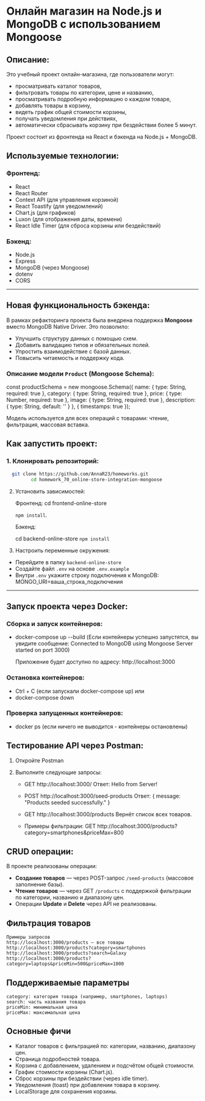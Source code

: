# Онлайн магазин на Node.js и MongoDB с использованием Mongoose

## Описание:
Это учебный проект онлайн-магазина, где пользователи могут:

   - просматривать каталог товаров,
   - фильтровать товары по категории, цене и названию,
   - просматривать подробную информацию о каждом товаре,
   - добавлять товары в корзину,
   - видеть график общей стоимости корзины,
   - получать уведомления при действиях,
   - автоматически сбрасывать корзину при бездействии более 5 минут.

Проект состоит из фронтенда на React и бэкенда на Node.js + MongoDB.

## Используемые технологии:

### Фронтенд:

- React
- React Router
- Context API (для управления корзиной)
- React Toastify (для уведомлений)
- Chart.js (для графиков)
- Luxon (для отображения даты, времени)
- React Idle Timer (для сброса корзины или бездействий)

### Бэкенд:

- Node.js
- Express
- MongoDB (через Mongoose)
- dotenv
- CORS

---

## Новая функциональность бэкенда:

В рамках рефакторинга проекта была внедрена поддержка **Mongoose** вместо MongoDB Native Driver. Это позволило:

- Улучшить структуру данных с помощью схем.
- Добавить валидацию типов и обязательных полей.
- Упростить взаимодействие с базой данных.
- Повысить читаемость и поддержку кода.

### Описание модели `Product` (Mongoose Schema):

const productSchema = new mongoose.Schema({
  name: { type: String, required: true },
  category: { type: String, required: true },
  price: { type: Number, required: true },
  image: { type: String, required: true },
  description: { type: String, default: '' }
}, {
  timestamps: true
});

Модель используется для всех операций с товарами: чтение, фильтрация, массовая вставка.

## Как запустить проект:

### 1. Клонировать репозиторий:

 ```bash
   git clone https://github.com/AnnaR23/homeworks.git
          cd homework_70_online-store-integration-mongoose
   ```

2. Установить зависимостей:

    Фронтенд:
   cd frontend-online-store

    `npm install`.

    Бэкенд:

    cd backend-online-store 
    `npm install`


3. Настроить переменные окружения:
 - Перейдите в папку `backend-online-store`
 - Создайте файл `.env` на основе `.env.example`
 - Внутри `.env` укажите строку подключения к MongoDB:
   MONGO_URI=ваша_строка_подключения

---

## Запуск проекта через Docker:
### Сборка и запуск контейнеров:
- docker-compose up --build
(Если контейнеры успешно запустятся, вы увидите сообщение:
Connected to MongoDB using Mongoose
Server started on port 3000)

  Приложение будет доступно по адресу: http://localhost:3000

### Остановка контейнеров:
- Ctrl + C (если запускали docker-compose up)
 или
- docker-compose down

### Проверка запущенных контейнеров:
- docker ps 
 (если ничего не выводится - контейнеры остановлены)


## Тестирование API через Postman:
1. Откройте Postman
2. Выполните следующие запросы:

   - GET http://localhost:3000/
     Ответ:
     Hello from Server!

   - POST http://localhost:3000/seed-products
     Ответ:
     { message: "Products seeded successfully." }

   - GET http://localhost:3000/products
     Вернёт список всех товаров.

   - Примеры фильтрации:
     GET http://localhost:3000/products?category=smartphones&priceMax=800


## CRUD операции:
  В проекте реализованы операции:
  - **Создание товаров** — через POST-запрос `/seed-products` (массовое заполнение базы).
  - **Чтение товаров** — через GET `/products` с поддержкой фильтрации по категории, названию и диапазону цен.
  - Операции **Update** и **Delete** через API не реализованы.

## Фильтрация товаров
    Примеры запросов
    http://localhost:3000/products — все товары
    http://localhost:3000/products?category=smartphones
    http://localhost:3000/products?search=Galaxy
    http://localhost:3000/products?category=laptops&priceMin=500&priceMax=1000

## Поддерживаемые параметры
    category: категория товара (например, smartphones, laptops)
    search: часть названия товара
    priceMin: минимальная цена
    priceMax: максимальная цена

## Основные фичи
- Каталог товаров с фильтрацией по:
    категории,
    названию,
    диапазону цен.
- Страница подробностей товара.
- Корзина с добавлением, удалением и подсчётом общей стоимости.
- График стоимости корзины (Chart.js).
- Сброс корзины при бездействии (через idle timer).
- Уведомления (toast) при добавлении товара в корзину.
- LocalStorage для сохранения корзины.


